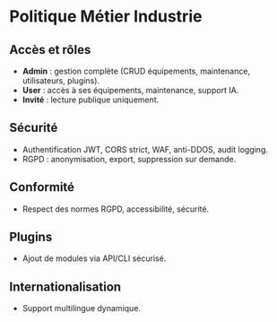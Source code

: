 # Politique Métier Industrie

## Accès et rôles
- **Admin** : gestion complète (CRUD équipements, maintenance, utilisateurs, plugins).
- **User** : accès à ses équipements, maintenance, support IA.
- **Invité** : lecture publique uniquement.

## Sécurité
- Authentification JWT, CORS strict, WAF, anti-DDOS, audit logging.
- RGPD : anonymisation, export, suppression sur demande.

## Conformité
- Respect des normes RGPD, accessibilité, sécurité.

## Plugins
- Ajout de modules via API/CLI sécurisé.

## Internationalisation
- Support multilingue dynamique.
